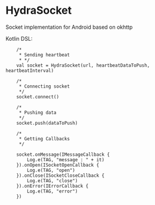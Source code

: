 # HydraSocket
Socket implementation for Android  based on okhttp 


Kotlin DSL:

        /*
         * Sending heartbeat
         * */
        val socket = HydraSocket(url, heartbeatDataToPush, heartbeatInterval)

        /* 
         * Connecting socket
         */
        socket.connect()

        /*
         * Pushing data
         */
        socket.push(dataToPush)

        /*
         * Getting Callbacks
         */
         
        socket.onMessage(IMessageCallback {
            Log.e(TAG, "message : " + it)
        }).onOpen(ISocketOpenCallback {
            Log.e(TAG, "open")
        }).onClose(ISocketCloseCallback {
            Log.e(TAG, "close")
        }).onError(IErrorCallback {
            Log.e(TAG, "error")
        })
